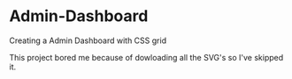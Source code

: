 # Admin-Dashboard
Creating a Admin Dashboard with CSS grid

This project bored me because of dowloading all the SVG's so I've skipped it.